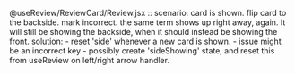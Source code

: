 @useReview/ReviewCard/Review.jsx ::
scenario:
    card is shown. flip card to the backside. mark incorrect. the same term shows up right away, again. It will still be showing the backside, when it should instead be showing the front.
solution:
    - reset 'side' whenever a new card is shown.
        - issue might be an incorrect key
        - possibly create 'sideShowing' state, and reset this from useReview on left/right arrow handler.
